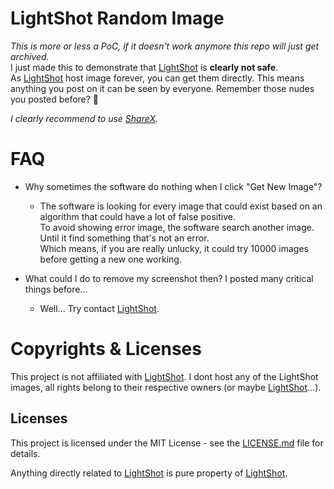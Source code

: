 # LightShot Random Image
*This is more or less a PoC, if it doesn't work anymore this repo will just get archived.*\
I just made this to demonstrate that [LightShot](https://prnt.sc/) is **clearly not safe**.\
As [LightShot](https://prnt.sc/) host image forever, you can get them directly. This means anything you post on it can be seen by everyone.
Remember those nudes you posted before? 🤷

*I clearly recommend to use [ShareX](https://getsharex.com/).*

# FAQ
* Why sometimes the software do nothing when I click "Get New Image"?
  * The software is looking for every image that could exist based on an algorithm that could have a lot of false positive.\
  To avoid showing error image, the software search another image. Until it find something that's not an error.\
Which means, if you are really unlucky, it could try 10000 images before getting a new one working.

* What could I do to remove my screenshot then? I posted many critical things before...
  * Well... Try contact [LightShot](https://prnt.sc/).

# Copyrights & Licenses
This project is not affiliated with [LightShot](https://prnt.sc/). I dont host any of the LightShot images, all rights belong to
their respective owners (or maybe [LightShot](https://prnt.sc/)...).
## Licenses
This project is licensed under the MIT License - see the [LICENSE.md](LICENSE.md) file for details.

Anything directly related to [LightShot](https://prnt.sc/) is pure property of [LightShot](https://prnt.sc/). 
